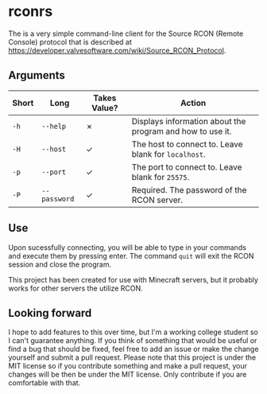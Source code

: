 # rconrs
The is a very simple command-line client for the Source RCON (Remote Console) protocol that is described at https://developer.valvesoftware.com/wiki/Source_RCON_Protocol.

## Arguments
| Short    | Long             | Takes Value? | Action |
| -------- | ---------------- | ------------ | ------ |
| ```-h``` | ```--help```     | ✗           | Displays information about the program and how to use it. |
| ```-H``` | ```--host```     | ✓           | The host to connect to. Leave blank for ```localhost```. |
| ```-p``` | ```--port```     | ✓           | The port to connect to. Leave blank for ```25575```. |
| ```-P``` | ```--password``` | ✓           | Required. The password of the RCON server. |

## Use
Upon sucessfully connecting, you will be able to type in your commands and execute them by pressing enter. The command ```quit``` will exit the RCON session and close the program.

This project has been created for use with Minecraft servers, but it probably works for other servers the utilize RCON.

## Looking forward
I hope to add features to this over time, but I'm a working college student so I can't guarantee anything. If you think of something that would be useful or find a bug that should be fixed, feel free to add an issue or make the change yourself and submit a pull request. Please note that this project is under the MIT license so if you contribute something and make a pull request, your changes will be then be under the MIT license. Only contribute if you are comfortable with that.
